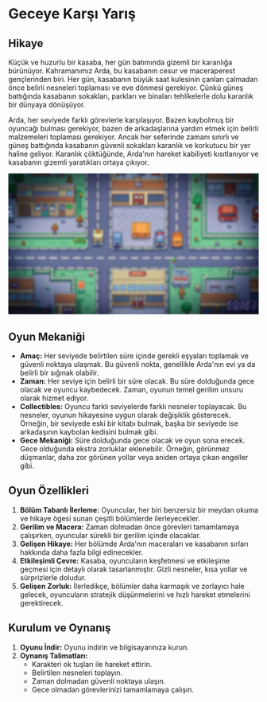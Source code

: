 # Geceye Karşı Yarış

## Hikaye
Küçük ve huzurlu bir kasaba, her gün batımında gizemli bir karanlığa bürünüyor. Kahramanımız Arda, bu kasabanın cesur ve maceraperest gençlerinden biri. Her gün, kasabanın büyük saat kulesinin çanları çalmadan önce belirli nesneleri toplaması ve eve dönmesi gerekiyor. Çünkü güneş battığında kasabanın sokakları, parkları ve binaları tehlikelerle dolu karanlık bir dünyaya dönüşüyor.

Arda, her seviyede farklı görevlerle karşılaşıyor. Bazen kaybolmuş bir oyuncağı bulması gerekiyor, bazen de arkadaşlarına yardım etmek için belirli malzemeleri toplaması gerekiyor. Ancak her seferinde zamanı sınırlı ve güneş battığında kasabanın güvenli sokakları karanlık ve korkutucu bir yer haline geliyor. Karanlık çöktüğünde, Arda'nın hareket kabiliyeti kısıtlanıyor ve kasabanın gizemli yaratıkları ortaya çıkıyor.

![Oyun Ekran Görüntüsü](Assets/ART/sample.jpg)

## Oyun Mekaniği
- **Amaç:** Her seviyede belirtilen süre içinde gerekli eşyaları toplamak ve güvenli noktaya ulaşmak. Bu güvenli nokta, genellikle Arda'nın evi ya da belirli bir sığınak olabilir.
- **Zaman:** Her seviye için belirli bir süre olacak. Bu süre dolduğunda gece olacak ve oyuncu kaybedecek. Zaman, oyunun temel gerilim unsuru olarak hizmet ediyor.
- **Collectibles:** Oyuncu farklı seviyelerde farklı nesneler toplayacak. Bu nesneler, oyunun hikayesine uygun olarak değişiklik gösterecek. Örneğin, bir seviyede eski bir kitabı bulmak, başka bir seviyede ise arkadaşının kaybolan kedisini bulmak gibi.
- **Gece Mekaniği:** Süre dolduğunda gece olacak ve oyun sona erecek. Gece olduğunda ekstra zorluklar eklenebilir. Örneğin, görünmez düşmanlar, daha zor görünen yollar veya aniden ortaya çıkan engeller gibi.

## Oyun Özellikleri
1. **Bölüm Tabanlı İlerleme:** Oyuncular, her biri benzersiz bir meydan okuma ve hikaye ögesi sunan çeşitli bölümlerde ilerleyecekler.
2. **Gerilim ve Macera:** Zaman dolmadan önce görevleri tamamlamaya çalışırken, oyuncular sürekli bir gerilim içinde olacaklar.
3. **Gelişen Hikaye:** Her bölümde Arda'nın maceraları ve kasabanın sırları hakkında daha fazla bilgi edinecekler.
4. **Etkileşimli Çevre:** Kasaba, oyuncuların keşfetmesi ve etkileşime geçmesi için detaylı olarak tasarlanmıştır. Gizli nesneler, kısa yollar ve sürprizlerle doludur.
5. **Gelişen Zorluk:** İlerledikçe, bölümler daha karmaşık ve zorlayıcı hale gelecek, oyuncuların stratejik düşünmelerini ve hızlı hareket etmelerini gerektirecek.

## Kurulum ve Oynanış
1. **Oyunu İndir:** Oyunu indirin ve bilgisayarınıza kurun.
2. **Oynanış Talimatları:**
   - Karakteri ok tuşları ile hareket ettirin.
   - Belirtilen nesneleri toplayın.
   - Zaman dolmadan güvenli noktaya ulaşın.
   - Gece olmadan görevlerinizi tamamlamaya çalışın.
